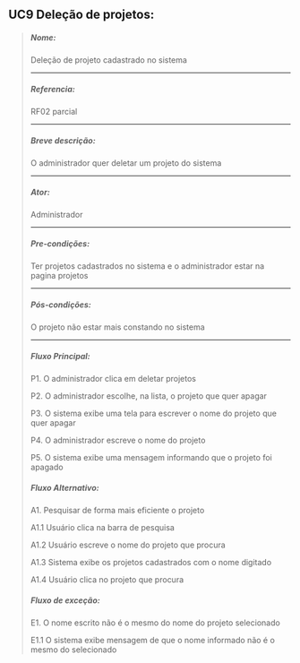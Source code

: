 ## UC9 Deleção de projetos:

> ##### Nome:
> 
> Deleção de projeto cadastrado no sistema
> <hr>
> 
> ##### Referencia:
> 
> RF02 parcial
> <hr>
> 
> ##### Breve descrição:
> 
> O administrador quer deletar um projeto do sistema
> <hr>
> 
> ##### Ator:
> 
> Administrador
> <hr>
> 
> ##### Pre-condições:
> 
> Ter projetos cadastrados no sistema e o administrador estar na pagina projetos
> <hr>
> 
> ##### Pós-condições:
> 
> O projeto não estar mais constando no sistema
> <hr>
> 
> ##### Fluxo Principal:
> 
> P1. O administrador clica em deletar projetos
> 
> P2. O administrador escolhe, na lista, o projeto que quer apagar
>
> P3. O sistema exibe uma tela para escrever o nome do projeto que quer apagar
> 
> P4. O administrador escreve o nome do projeto
> 
> P5. O sistema exibe uma mensagem informando que o projeto foi apagado
> 
> ##### Fluxo Alternativo:
> 
> A1. Pesquisar de forma mais eficiente o projeto
> 
> A1.1 Usuário clica na barra de pesquisa
> 
> A1.2 Usuário escreve o nome do projeto que procura
> 
> A1.3 Sistema exibe os projetos cadastrados com o nome digitado
> 
> A1.4 Usuário clica no projeto que procura
> 
> ##### Fluxo de exceção:
> 
> E1. O nome escrito não é o mesmo do nome do projeto selecionado
> 
> E1.1 O sistema exibe mensagem de que o nome informado não é o mesmo do selecionado

